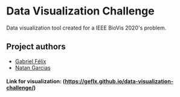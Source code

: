 # Data Visualization Challenge
Data visualization tool created for a IEEE BioVis 2020's problem.

## Project authors
* [Gabriel Félix](https://github.com/geflx)
* [Natan Garcias](https://github.com/NatanGarcias) 

#### Link for visualization: (https://geflx.github.io/data-visualization-challenge/)
